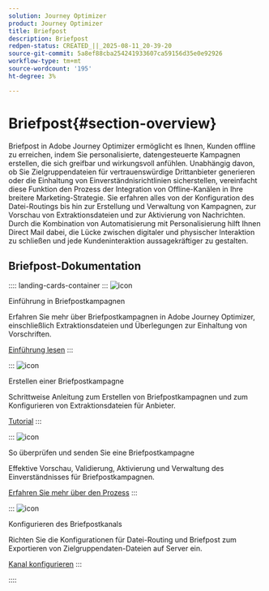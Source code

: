 ```yaml
---
solution: Journey Optimizer
product: Journey Optimizer
title: Briefpost
description: Briefpost
redpen-status: CREATED_||_2025-08-11_20-39-20
source-git-commit: 5a8ef88cba254241933607ca59156d35e0e92926
workflow-type: tm+mt
source-wordcount: '195'
ht-degree: 3%

---
```



# Briefpost{#section-overview}

Briefpost in Adobe Journey Optimizer ermöglicht es Ihnen, Kunden offline zu erreichen, indem Sie personalisierte, datengesteuerte Kampagnen erstellen, die sich greifbar und wirkungsvoll anfühlen. Unabhängig davon, ob Sie Zielgruppendateien für vertrauenswürdige Drittanbieter generieren oder die Einhaltung von Einverständnisrichtlinien sicherstellen, vereinfacht diese Funktion den Prozess der Integration von Offline-Kanälen in Ihre breitere Marketing-Strategie. Sie erfahren alles von der Konfiguration des Datei-Routings bis hin zur Erstellung und Verwaltung von Kampagnen, zur Vorschau von Extraktionsdateien und zur Aktivierung von Nachrichten. Durch die Kombination von Automatisierung mit Personalisierung hilft Ihnen Direct Mail dabei, die Lücke zwischen digitaler und physischer Interaktion zu schließen und jede Kundeninteraktion aussagekräftiger zu gestalten.

## Briefpost-Dokumentation

:::: landing-cards-container
:::
![icon](https://cdn.experienceleague.adobe.com/icons/book.svg?lang=de)

Einführung in Briefpostkampagnen

Erfahren Sie mehr über Briefpostkampagnen in Adobe Journey Optimizer, einschließlich Extraktionsdateien und Überlegungen zur Einhaltung von Vorschriften.

[Einführung lesen](../using/direct-mail/get-started-direct-mail.md)
:::

:::
![icon](https://cdn.experienceleague.adobe.com/icons/circle-play.svg?lang=de)

Erstellen einer Briefpostkampagne

Schrittweise Anleitung zum Erstellen von Briefpostkampagnen und zum Konfigurieren von Extraktionsdateien für Anbieter.

[Tutorial](../using/direct-mail/create-direct-mail.md)
:::

:::
![icon](https://cdn.experienceleague.adobe.com/icons/list-check.svg?lang=de)

So überprüfen und senden Sie eine Briefpostkampagne

Effektive Vorschau, Validierung, Aktivierung und Verwaltung des Einverständnisses für Briefpostkampagnen.

[Erfahren Sie mehr über den Prozess](../using/direct-mail/test-send-direct-mail.md)
:::

:::
![icon](https://cdn.experienceleague.adobe.com/icons/gear.svg?lang=de)

Konfigurieren des Briefpostkanals

Richten Sie die Konfigurationen für Datei-Routing und Briefpost zum Exportieren von Zielgruppendaten-Dateien auf Server ein.

[Kanal konfigurieren](../using/direct-mail/direct-mail-configuration.md)
:::

::::
